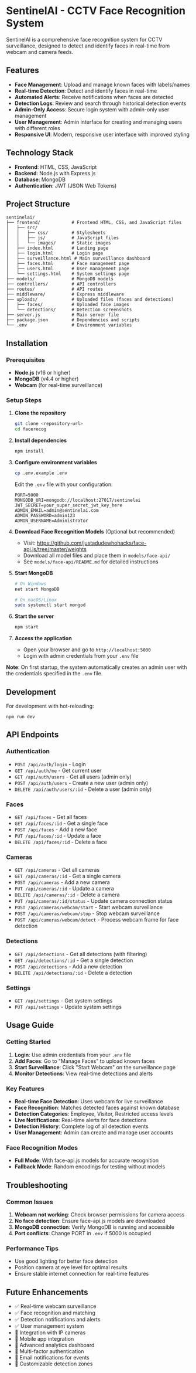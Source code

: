 # SentinelAI - CCTV Face Recognition System

SentinelAI is a comprehensive face recognition system for CCTV surveillance, designed to detect and identify faces in real-time from webcam and camera feeds.

## Features

- **Face Management**: Upload and manage known faces with labels/names
- **Real-time Detection**: Detect and identify faces in real-time
- **Automated Alerts**: Receive notifications when faces are detected
- **Detection Logs**: Review and search through historical detection events
- **Admin-Only Access**: Secure login system with admin-only user management
- **User Management**: Admin interface for creating and managing users with different roles
- **Responsive UI**: Modern, responsive user interface with improved styling

## Technology Stack

- **Frontend**: HTML, CSS, JavaScript
- **Backend**: Node.js with Express.js
- **Database**: MongoDB
- **Authentication**: JWT (JSON Web Tokens)

## Project Structure

```
sentinelai/
├── frontend/            # Frontend HTML, CSS, and JavaScript files
│   ├── src/
│   │   ├── css/         # Stylesheets
│   │   ├── js/          # JavaScript files
│   │   └── images/      # Static images
│   ├── index.html       # Landing page
│   ├── login.html       # Login page
│   ├── surveillance.html # Main surveillance dashboard
│   ├── faces.html       # Face management page
│   ├── users.html       # User management page
│   └── settings.html    # System settings page
├── models/              # MongoDB models
├── controllers/         # API controllers
├── routes/              # API routes
├── middleware/          # Express middleware
├── uploads/             # Uploaded files (faces and detections)
│   ├── faces/           # Uploaded face images
│   └── detections/      # Detection screenshots
├── server.js            # Main server file
├── package.json         # Dependencies and scripts
└── .env                 # Environment variables
```

## Installation

### Prerequisites
- **Node.js** (v16 or higher)
- **MongoDB** (v4.4 or higher)
- **Webcam** (for real-time surveillance)

### Setup Steps

1. **Clone the repository**
   ```bash
   git clone <repository-url>
   cd facerecog
   ```

2. **Install dependencies**
   ```bash
   npm install
   ```

3. **Configure environment variables**
   ```bash
   cp .env.example .env
   ```
   Edit the `.env` file with your configuration:
   ```
   PORT=5000
   MONGODB_URI=mongodb://localhost:27017/sentinelai
   JWT_SECRET=your_super_secret_jwt_key_here
   ADMIN_EMAIL=admin@sentinelai.com
   ADMIN_PASSWORD=admin123
   ADMIN_USERNAME=Administrator
   ```

4. **Download Face Recognition Models** (Optional but recommended)
   - Visit: https://github.com/justadudewhohacks/face-api.js/tree/master/weights
   - Download all model files and place them in `models/face-api/`
   - See `models/face-api/README.md` for detailed instructions

5. **Start MongoDB**
   ```bash
   # On Windows
   net start MongoDB
   
   # On macOS/Linux
   sudo systemctl start mongod
   ```

6. **Start the server**
   ```bash
   npm start
   ```

7. **Access the application**
   - Open your browser and go to `http://localhost:5000`
   - Login with admin credentials from your `.env` file

**Note**: On first startup, the system automatically creates an admin user with the credentials specified in the `.env` file.

## Development

For development with hot-reloading:
```
npm run dev
```

## API Endpoints

### Authentication
- `POST /api/auth/login` - Login
- `GET /api/auth/me` - Get current user
- `GET /api/auth/users` - Get all users (admin only)
- `POST /api/auth/users` - Create a new user (admin only)
- `DELETE /api/auth/users/:id` - Delete a user (admin only)

### Faces
- `GET /api/faces` - Get all faces
- `GET /api/faces/:id` - Get a single face
- `POST /api/faces` - Add a new face
- `PUT /api/faces/:id` - Update a face
- `DELETE /api/faces/:id` - Delete a face

### Cameras
- `GET /api/cameras` - Get all cameras
- `GET /api/cameras/:id` - Get a single camera
- `POST /api/cameras` - Add a new camera
- `PUT /api/cameras/:id` - Update a camera
- `DELETE /api/cameras/:id` - Delete a camera
- `PUT /api/cameras/:id/status` - Update camera connection status
- `POST /api/cameras/webcam/start` - Start webcam surveillance
- `POST /api/cameras/webcam/stop` - Stop webcam surveillance
- `POST /api/cameras/webcam/detect` - Process webcam frame for face detection

### Detections
- `GET /api/detections` - Get all detections (with filtering)
- `GET /api/detections/:id` - Get a single detection
- `POST /api/detections` - Add a new detection
- `DELETE /api/detections/:id` - Delete a detection

### Settings
- `GET /api/settings` - Get system settings
- `PUT /api/settings` - Update system settings

## Usage Guide

### Getting Started
1. **Login**: Use admin credentials from your `.env` file
2. **Add Faces**: Go to "Manage Faces" to upload known faces
3. **Start Surveillance**: Click "Start Webcam" on the surveillance page
4. **Monitor Detections**: View real-time detections and alerts

### Key Features
- **Real-time Face Detection**: Uses webcam for live surveillance
- **Face Recognition**: Matches detected faces against known database
- **Detection Categories**: Employee, Visitor, Restricted access levels
- **Live Notifications**: Real-time alerts for face detections
- **Detection History**: Complete log of all detection events
- **User Management**: Admin can create and manage user accounts

### Face Recognition Modes
- **Full Mode**: With face-api.js models for accurate recognition
- **Fallback Mode**: Random encodings for testing without models

## Troubleshooting

### Common Issues
1. **Webcam not working**: Check browser permissions for camera access
2. **No face detection**: Ensure face-api.js models are downloaded
3. **MongoDB connection**: Verify MongoDB is running and accessible
4. **Port conflicts**: Change PORT in `.env` if 5000 is occupied

### Performance Tips
- Use good lighting for better face detection
- Position camera at eye level for optimal results
- Ensure stable internet connection for real-time features

## Future Enhancements

- ✅ Real-time webcam surveillance
- ✅ Face recognition and matching
- ✅ Detection notifications and alerts
- ✅ User management system
- 🔄 Integration with IP cameras
- 🔄 Mobile app integration
- 🔄 Advanced analytics dashboard
- 🔄 Multi-factor authentication
- 🔄 Email notifications for events
- 🔄 Customizable detection zones
